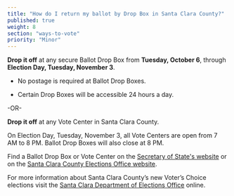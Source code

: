 ```yaml
---
title: "How do I return my ballot by Drop Box in Santa Clara County?"
published: true
weight: 8
section: "ways-to-vote"
priority: "Minor"
---
```


**Drop it off** at any secure Ballot Drop Box from **Tuesday, October 6**, through **Election Day, Tuesday, November 3**.  

- No postage is required at Ballot Drop Boxes.  

- Certain Drop Boxes will be accessible 24 hours a day.        

-OR-

**Drop it off** at any Vote Center in Santa Clara County.   

On Election Day, Tuesday, November 3, all Vote Centers are open from 7 AM to 8 PM. Ballot Drop Boxes will also close at 8 PM. 

Find a Ballot Drop Box or Vote Center on the [Secretary of State's website](https://caearlyvoting.sos.ca.gov/) or on the [Santa Clara County Elections Office website](https://eservices.sccgov.org/Rov?tab=do). 

For more information about Santa Clara County’s new Voter’s Choice elections visit the [Santa Clara Department of Elections Office](https://www.sccgov.org/sites/rov/VCA/Pages/home.aspx) online.  
